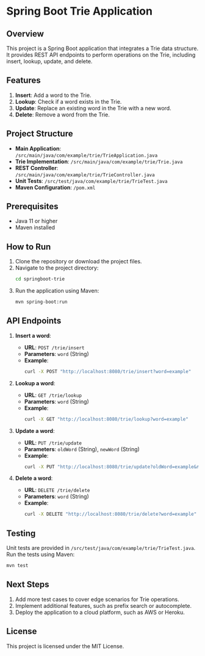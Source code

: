 # Spring Boot Trie Application

## Overview
This project is a Spring Boot application that integrates a Trie data structure. It provides REST API endpoints to perform operations on the Trie, including insert, lookup, update, and delete.

## Features
1. **Insert**: Add a word to the Trie.
2. **Lookup**: Check if a word exists in the Trie.
3. **Update**: Replace an existing word in the Trie with a new word.
4. **Delete**: Remove a word from the Trie.

## Project Structure
- **Main Application**: `/src/main/java/com/example/trie/TrieApplication.java`
- **Trie Implementation**: `/src/main/java/com/example/trie/Trie.java`
- **REST Controller**: `/src/main/java/com/example/trie/TrieController.java`
- **Unit Tests**: `/src/test/java/com/example/trie/TrieTest.java`
- **Maven Configuration**: `/pom.xml`

## Prerequisites
- Java 11 or higher
- Maven installed

## How to Run
1. Clone the repository or download the project files.
2. Navigate to the project directory:
   ```bash
   cd springboot-trie
   ```
3. Run the application using Maven:
   ```bash
   mvn spring-boot:run
   ```

## API Endpoints
1. **Insert a word**:
   - **URL**: `POST /trie/insert`
   - **Parameters**: `word` (String)
   - **Example**:
     ```bash
     curl -X POST "http://localhost:8080/trie/insert?word=example"
     ```

2. **Lookup a word**:
   - **URL**: `GET /trie/lookup`
   - **Parameters**: `word` (String)
   - **Example**:
     ```bash
     curl -X GET "http://localhost:8080/trie/lookup?word=example"
     ```

3. **Update a word**:
   - **URL**: `PUT /trie/update`
   - **Parameters**: `oldWord` (String), `newWord` (String)
   - **Example**:
     ```bash
     curl -X PUT "http://localhost:8080/trie/update?oldWord=example&newWord=test"
     ```

4. **Delete a word**:
   - **URL**: `DELETE /trie/delete`
   - **Parameters**: `word` (String)
   - **Example**:
     ```bash
     curl -X DELETE "http://localhost:8080/trie/delete?word=example"
     ```

## Testing
Unit tests are provided in `/src/test/java/com/example/trie/TrieTest.java`. Run the tests using Maven:
```bash
mvn test
```

## Next Steps
1. Add more test cases to cover edge scenarios for Trie operations.
2. Implement additional features, such as prefix search or autocomplete.
3. Deploy the application to a cloud platform, such as AWS or Heroku.

## License
This project is licensed under the MIT License.